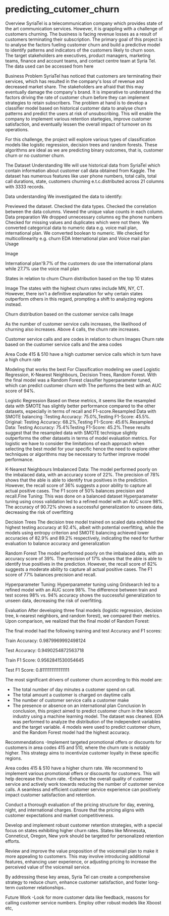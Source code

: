 # predicting_cutomer_churn
Overview
SyriaTel is a telecommunication company which provides state of the art communication services. However, it is grappling with a challenge of customers churning. The business is facing revenue losses as a result of customers terminating their subscription. The primary goal of this project is to analyse the factors fueling customer churn and build a predictive model to identify patterns and indicators of the customers likely to churn soon. The target stakeholders are executives, product managers, marketing teams, finance and account teams, and contact centre team at Syria Tel. The data used can be accessed from here

Business Problem
SyriaTel has noticed that customers are terminating their services, which has resulted in the company's loss of revenue and decreased market share. The stakeholders are afraid that this may eventually damage the company's brand. It is imperative to understand the factors driving the rate of customer churn before they can implement strategies to retain subscribers. The problem at hand is to develop a classifier model based on historical customer data to analyse churn patterns and predict the users at risk of unsubscribing. This will enable the company to implement various retention startegies, improve customer satisfaction, and eventually lessen the overall impact of turnover on its operations.

For this challenge, the project will explore various types of classification models like logistic regression, decision trees and random forests. These algorithms are ideal as we are predicting binary outcomes, that is, customer churn or no customer churn.

The Dataset Understanding
We will use historical data from SyriaTel which contain information about customer call data obtained from Kaggle. The dataset has numerous features like user phone numbers, total calls, total call durations, state, customers churning e.t.c.distributed across 21 columns with 3333 records.

Data understanding
We investigated the data to identify:

Previewed the dataset.
Checked the data types.
Checked the correlation between the data columns.
Viewed the unique value counts in each column.
Data preparation
We dropped unnecessary columns eg the phone numbers
Checked for missing values and duplicates which were not there.
We converted categorical data to numeric data e.g. voice mail plan, international plan.
We converted boolean to numeric.
We checked for multicollinearity e.g. churn
EDA
International plan and Voice mail plan Usage

Image

International plan'9.7% of the customers do use the international plans while 27.7% use the voice mail plan

States in relation to churn
Churn distribution based on the top 10 states

Image The states with the highest churn rates include MN, NY, CT. However, there isn't a definitive explanation for why certain states outperform others in this regard, prompting a shift to analyzing regions instead.

Churn distribution based on the customer service calls
Image

As the number of customer service calls increases, the likelihood of churning also increases. Above 4 calls, the churn rate increases.

Customer service calls and are codes in relation to churn
Images Churn rate based on the customer service calls and the area codes

Area Code 415 & 510 have a high customer service calls which in turn have a high churn rate

Modeling that works the best
For Classification modeling we used Logistic Regression, K-Nearest Neighbours, Decision Trees, Random Forest. With the final model was a Random Forest classifier hyperparameter tuned, which can predict customer churn with The performs the best with an AUC score of 94%.

Logistic Regression
Based on these metrics, it seems like the resampled data with SMOTE has slightly better performance compared to the other datasets, especially in terms of recall and F1-score.Resampled Data with SMOTE balancing :Testing Accuracy: 75.0%,Testing F1-Score: 45.5%. Original: Testing Accuracy: 68.2%,Testing F1-Score: 45.6%.Resampled Data: Testing Accuracy: 75.4%Testing F1-Score: 45.2%.These results suggest that the resampled data with SMOTE technique slightly outperforms the other datasets in terms of model evaluation metrics. For logistic we have to consider the limitations of each approach when selecting the best model for your specific hence the need to explore other techniques or algorithms may be necessary to further improve model performance.

K-Nearest Neighbours
Imbalanced Data: The model performed poorly on the imbalaced data, with an accuracy score of 22%. The precision of 78% shows that the able is able to identify true positives in the prediction. However, the recall score of 36% suggests a poor ability to capture all actual positive cases. The F1 score of 50% balances precision and recall.Fine Tuning: This was done on a balanced dataset Hyperparameter tuning using cross validation led to a refined model with an AUC score 98%. The accuracy of 90.72% shows a successful generalization to unseen data, decreasing the risk of overfitting

Decision Trees
The decision tree model trained on scaled data exhibited the highest testing accuracy at 92.4%, albeit with potential overfitting, while the models using entropy criterion and SMOTE balancing achieved lower accuracies of 82.9% and 89.2% respectively, indicating the need for further evaluation to balance accuracy and generalization

Random Forest
The model performed poorly on the imbalaced data, with an accuracy score of 39%. The precision of 17% shows that the able is able to identify true positives in the prediction. However, the recall score of 82% suggests a moderate ability to capture all actual positive cases. The F1 score of 77% balances precision and recall.

Hyperparameter Tuning: Hyperparameter tuning using Gridsearch led to a refined model with an AUC score 98%. The difference between train and test scores 98% vs. 94% accuracy shows the successful generalization to unseen data, decreasing the risk of overfitting.

Evaluation
After developing three final models (logistic regression, decision tree, k-nearest neighbors, and random forest), we compared their metrics. Upon comparison, we realized that the final model of Random Forest:

The final model had the following training and test Accuracy and F1 scores:

Train Accuracy: 0.9879969992498124

Test Accuracy: 0.9490254872563718

Train F1 Score: 0.9562841530054645

Test F1 Score: 0.8111111111111111

The most significant drivers of customer churn according to this model are:

- The total number of day minutes a customer spend on call. 
- The total amount a customer is charged on daytime calls
- The number of customer service calls a customer make
- The presence or absence on an international plan
Conclusion
In conclusion, this project aimed to predict customer churn in the telecom industry using a machine learning model. The dataset was cleaned. EDA was performed to analyze the distribution of the independent variables and the target variable. 4 models were used to predict customer churn, and the Random Forest model had the highest accuracy.

Recommendations
-Implement targeted promotional offers or discounts for customers in area codes 415 and 510, where the churn rate is notably higher. This strategy aims to incentivize customer loyalty in these specific regions.

Area codes 415 & 510 have a higher churn rate. We recommend to implement various promotional offers or discounts for customers. This will help decrease the churn rate.
-Enhance the overall quality of customer service and actively work towards reducing the number of customer service calls. A seamless and efficient customer service experience can positively impact customer satisfaction and retention.

Conduct a thorough evaluation of the pricing structure for day, evening, night, and international charges. Ensure that the pricing aligns with customer expectations and market competitiveness.

Develop and implement robust customer retention strategies, with a special focus on states exhibiting higher churn rates. States like Minnesota, Conneticut, Oregon, New york should be targeted for personalized retention efforts.

Review and improve the value proposition of the voicemail plan to make it more appealing to customers. This may involve introducing additional features, enhancing user experience, or adjusting pricing to increase the perceived value of the voicemail service.

By addressing these key areas, Syria Tel can create a comprehensive strategy to reduce churn, enhance customer satisfaction, and foster long-term customer relationships..

Future Work
-Look for more customer data like feedback, reasons for calling customer service numbers. Employ other robust models like Xboost etc,
